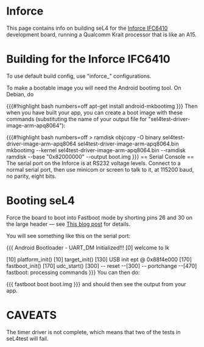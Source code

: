 # Inforce


This page contains info on building seL4 for the
[Inforce IFC6410](http://www.inforcelive.com/index.php?route=product/product&product_id=53) development board, running a Qualcomm Krait processor that
is like an A15.

# Building for the Inforce IFC6410
 To use default build config, use
"inforce_" configurations.

To make a bootable image you will need the Android bootimg tool. On
Debian, do

{{{\#!highlight bash numbers=off apt-get install android-mkbootimg }}}
Then when you have built your app, you can create a boot image with
these commands (substituting the name of your output file for
"sel4test-driver-image-arm-apq8064"):

{{{\#!highlight bash numbers=off &gt; ramdisk objcopy -O binary
sel4test-driver-image-arm-apq8064 sel4test-driver-image-arm-apq8064.bin
mkbootimg --kernel sel4test-driver-image-arm-apq8064.bin --ramdisk
ramdisk --base "0x82000000" --output boot.img }}} == Serial Console ==
The serial port on the Inforce is at RS232 voltage levels. Connect to a
normal serial port, then use minicom or screen to talk to it, at 115200
baud, no parity, eight bits.

# Booting seL4
 Force the board to boot into Fastboot mode by shorting
pins 26 and 30 on the large header — see
[This blog post](https://web.archive.org/web/20150526213626/http://mydragonboard.org/2013/forcing-ifc6410-into-fastboot) for details.

You will see something like this on the serial port:

{{{ Android Bootloader - UART_DM Initialized!!! \[0\] welcome to lk

\[10\] platform_init() \[10\] target_init() \[130\] USB init ept @
0x88f4e000 \[170\] fastboot_init() \[170\] udc_start() \[300\] --
reset --\[300\] -- portchange --\[470\] fastboot: processing commands
}}} You can then do:

{{{ fastboot boot boot.img }}} and should then see the output from your
app.

# CAVEATS
 The timer driver is not complete, which means that two of
the tests in seL4test will fail.
